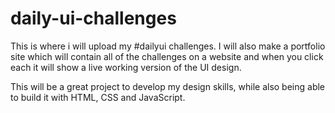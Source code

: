 # daily-ui-challenges

This is where i will upload my #dailyui challenges. I will also make a portfolio site which will contain all of the challenges on a website and when you click each it will show a live working version of the UI design.

This will be a great project to develop my design skills, while also being able to build it with HTML, CSS and JavaScript. 

